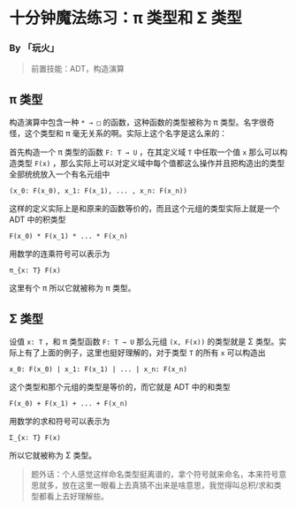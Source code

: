 # 十分钟魔法练习：π 类型和 Σ 类型

### By 「玩火」

> 前置技能：ADT，构造演算

## π 类型

构造演算中包含一种 `* → □` 的函数，这种函数的类型被称为 π 类型。名字很奇怪，这个类型和 π 毫无关系的啊。实际上这个名字是这么来的：

首先构造一个 π 类型的函数 `F: T → U` ，在其定义域 `T` 中任取一个值 `x` 那么可以构造类型 `F(x)` ，那么实际上可以对定义域中每个值都这么操作并且把构造出的类型全部统统放入一个有名元组中 

`````
(x_0: F(x_0), x_1: F(x_1), ... , x_n: F(x_n))
`````

这样的定义实际上是和原来的函数等价的，而且这个元组的类型实际上就是一个 ADT 中的积类型

```
F(x_0) * F(x_1) * ... * F(x_n)
```

用数学的连乘符号可以表示为

```
π_{x: T} F(x)
```

这里有个 π 所以它就被称为 π 类型。

## Σ 类型

设值 `x: T` ，和 π 类型函数 `F: T → U` 那么元组 `(x, F(x))` 的类型就是 Σ 类型。实际上有了上面的例子，这里也挺好理解的，对于类型 `T` 的所有 `x` 可以构造出

```
x_0: F(x_0) | x_1: F(x_1) | ... | x_n: F(x_n)
```

这个类型和那个元组的类型是等价的，而它就是 ADT 中的和类型

```
F(x_0) + F(x_1) + ... + F(x_n)
```

用数学的求和符号可以表示为

```
Σ_{x: T} F(x)
```

所以它就被称为 Σ 类型。

> 题外话：个人感觉这样命名类型挺离谱的，拿个符号就来命名，本来符号意思就多，放在这里一眼看上去真猜不出来是啥意思，我觉得叫总积/求和类型都看上去好理解些。